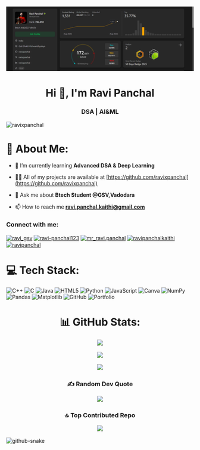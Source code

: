 ![logo](https://github.com/ravixpanchal/ravixpanchal/blob/8c334d69a074feecaf90232545b2838eaebaf255/leetcode.png)

<h1 align="center">Hi 👋, I'm Ravi Panchal</h1>
<h3 align="center">DSA | AI&ML</h3>

<p align="left"> <img src="https://komarev.com/ghpvc/?username=ravixpanchal&label=Profile%20views&color=0e75b6&style=flat" alt="ravixpanchal" /> </p>

# 💫 About Me:
- 🌱 I’m currently learning **Advanced DSA & Deep Learning**

- 👨‍💻 All of my projects are available at [https://github.com/ravixpanchal](https://github.com/ravixpanchal)

- 💬 Ask me about **Btech Student @GSV,Vadodara**

- 📫 How to reach me **ravi.panchal.kaithi@gmail.com**

<h3 align="left">Connect with me:</h3>
<p align="left">
<a href="https://x.com/ravixpanchal" target="blank"><img align="center" src="https://raw.githubusercontent.com/rahuldkjain/github-profile-readme-generator/master/src/images/icons/Social/twitter.svg" alt="ravi_gsv" height="30" width="40" /></a>
<a href="https://www.linkedin.com/in/ravixpanchal/" target="blank"><img align="center" src="https://raw.githubusercontent.com/rahuldkjain/github-profile-readme-generator/master/src/images/icons/Social/linked-in-alt.svg" alt="ravi-panchal123" height="30" width="40" /></a>
<a href="https://www.instagram.com/ravixpanchal/" target="blank"><img align="center" src="https://raw.githubusercontent.com/rahuldkjain/github-profile-readme-generator/master/src/images/icons/Social/instagram.svg" alt="mr_ravi.panchal" height="30" width="40" /></a>
<a href="https://leetcode.com/u/ravixpanchal/" target="blank"><img align="center" src="https://raw.githubusercontent.com/rahuldkjain/github-profile-readme-generator/master/src/images/icons/Social/leet-code.svg" alt="ravipanchalkaithi" height="30" width="40" /></a>
<a href="https://auth.geeksforgeeks.org/user/ravipanchal" target="blank"><img align="center" src="https://raw.githubusercontent.com/rahuldkjain/github-profile-readme-generator/master/src/images/icons/Social/geeks-for-geeks.svg" alt="ravipanchal" height="30" width="40" /></a>
</p>

# 💻 Tech Stack:
![C++](https://img.shields.io/badge/c++-%2300599C.svg?style=flat&logo=c%2B%2B&logoColor=white) ![C](https://img.shields.io/badge/c-%2300599C.svg?style=flat&logo=c&logoColor=white) ![Java](https://img.shields.io/badge/java-%23ED8B00.svg?style=flat&logo=openjdk&logoColor=white) ![HTML5](https://img.shields.io/badge/html5-%23E34F26.svg?style=flat&logo=html5&logoColor=white) ![Python](https://img.shields.io/badge/python-3670A0?style=flat&logo=python&logoColor=ffdd54) ![JavaScript](https://img.shields.io/badge/javascript-%23323330.svg?style=flat&logo=javascript&logoColor=%23F7DF1E) ![Canva](https://img.shields.io/badge/Canva-%2300C4CC.svg?style=flat&logo=Canva&logoColor=white) ![NumPy](https://img.shields.io/badge/numpy-%23013243.svg?style=flat&logo=numpy&logoColor=white) ![Pandas](https://img.shields.io/badge/pandas-%23150458.svg?style=flat&logo=pandas&logoColor=white) ![Matplotlib](https://img.shields.io/badge/Matplotlib-%23ffffff.svg?style=flat&logo=Matplotlib&logoColor=black) ![GitHub](https://img.shields.io/badge/github-%23121011.svg?style=flat&logo=github&logoColor=white) ![Portfolio](https://img.shields.io/badge/Portfolio-%23000000.svg?style=flat&logo=firefox&logoColor=#FF7139)

<div align="center">

# 📊 GitHub Stats:

![](https://github-readme-stats.vercel.app/api?username=ravixpanchal&theme=chartreuse-dark&hide_border=true&include_all_commits=true&count_private=true)<br/>

![](https://github-readme-streak-stats.herokuapp.com/?user=ravixpanchal&theme=chartreuse-dark&hide_border=true)<br/>

![](https://github-readme-stats.vercel.app/api/top-langs/?username=ravixpanchal&theme=chartreuse-dark&hide_border=true&include_all_commits=true&count_private=true&layout=compact)

### ✍️ Random Dev Quote

![](https://quotes-github-readme.vercel.app/api?type=horizontal&theme=radical)

### 🔝 Top Contributed Repo

![](https://github-contributor-stats.vercel.app/api?username=ravixpanchal&limit=5&theme=tokyonight&combine_all_yearly_contributions=true)

</div>

<picture>
  <source media="(prefers-color-scheme: dark)" srcset="https://raw.githubusercontent.com/tobiasmeyhoefer/tobiasmeyhoefer/output/github-snake-dark.svg" />
  <source media="(prefers-color-scheme: light)" srcset="https://raw.githubusercontent.com/tobiasmeyhoefer/tobiasmeyhoefer/output/github-snake.svg" />
  <img alt="github-snake" src="https://raw.githubusercontent.com/tobiasmeyhoefer/tobiasmeyhoefer/output/github-snake.svg" />
</picture>





